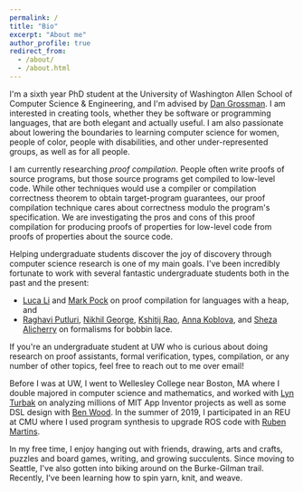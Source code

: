 ```yaml
---
permalink: /
title: "Bio"
excerpt: "About me"
author_profile: true
redirect_from:
  - /about/
  - /about.html
---
```


I'm a sixth year PhD student at the University of Washington Allen School of Computer Science & Engineering, and I'm advised by [Dan Grossman](https://homes.cs.washington.edu/~djg/). I am interested in creating tools, whether they be software or programming languages, that are both elegant and actually useful. I am also passionate about lowering the boundaries to learning computer science for women, people of color, people with disabilities, and other under-represented groups, as well as for all people.

I am currently researching _proof compilation_. People often write proofs of source programs, but those source programs get compiled to low-level code. While other techniques would use a compiler or compilation correctness theorem to obtain target-program guarantees, our proof compilation technique cares about correctness modulo the program's specification. We are investigating the pros and cons of this proof compilation for producing proofs of properties for low-level code from  proofs of properties about the source code.

Helping undergraduate students discover the joy of discovery through computer science research is one of my main goals. I've been incredibly fortunate to work with several fantastic undergraduate students both in the past and the present:

- [Luca Li](https://www.linkedin.com/in/zilu-li-884384254) and [Mark Pock](https://www.linkedin.com/in/markpock) on proof compilation for languages with a heap, and
- [Raghavi Putluri](https://www.linkedin.com/in/raghavi-putluri-a4b580203), [Nikhil George](http://www.linkedin.com/in/nikhil-george01), [Kshitij Rao](https://www.linkedin.com/in/kshitij-rao-0155ab27a?original_referer=https%3A%2F%2Fwww.google.com%2F), [Anna Koblova](https://www.linkedin.com/in/anna-koblova-6ba47129a), and [Sheza Alicherry](https://www.linkedin.com/in/shezaalicherry) on formalisms for bobbin lace.

If you're an undergraduate student at UW who is curious about doing research on proof assistants, formal verification, types, compilation, or any number of other topics, feel free to reach out to me over email!

Before I was at UW, I went to Wellesley College near Boston, MA where I double majored in computer science and mathematics, and worked with [Lyn Turbak](https://cs.wellesley.edu/~fturbak/) on analyzing millions of MIT App Inventor projects as well as some DSL design with [Ben Wood](https://emptymap.net/cs/). In the summer of 2019, I participated in an REU at CMU where I used program synthesis to upgrade ROS code with [Ruben Martins](https://sat-group.github.io/ruben/).

In my free time, I enjoy hanging out with friends, drawing, arts and crafts, puzzles and board games, writing, and growing succulents. Since moving to Seattle, I've also gotten into biking around on the Burke-Gilman trail. Recently, I've been learning how to spin yarn, knit, and weave.

<!-- A data-driven personal website
======
Like many other Jekyll-based GitHub Pages templates, academicpages makes you separate the website's content from its form. The content & metadata of your website are in structured markdown files, while various other files constitute the theme, specifying how to transform that content & metadata into HTML pages. You keep these various markdown (.md), YAML (.yml), HTML, and CSS files in a public GitHub repository. Each time you commit and push an update to the repository, the [GitHub pages](https://pages.github.com/) service creates static HTML pages based on these files, which are hosted on GitHub's servers free of charge.

Many of the features of dynamic content management systems (like Wordpress) can be achieved in this fashion, using a fraction of the computational resources and with far less vulnerability to hacking and DDoSing. You can also modify the theme to your heart's content without touching the content of your site. If you get to a point where you've broken something in Jekyll/HTML/CSS beyond repair, your markdown files describing your talks, publications, etc. are safe. You can rollback the changes or even delete the repository and start over -- just be sure to save the markdown files! Finally, you can also write scripts that process the structured data on the site, such as [this one](https://github.com/academicpages/academicpages.github.io/blob/master/talkmap.ipynb) that analyzes metadata in pages about talks to display [a map of every location you've given a talk](https://academicpages.github.io/talkmap.html).

Getting started
======
1. Register a GitHub account if you don't have one and confirm your e-mail (required!)
1. Fork [this repository](https://github.com/academicpages/academicpages.github.io) by clicking the "fork" button in the top right.
1. Go to the repository's settings (rightmost item in the tabs that start with "Code", should be below "Unwatch"). Rename the repository "[your GitHub username].github.io", which will also be your website's URL.
1. Set site-wide configuration and create content & metadata (see below -- also see [this set of diffs](http://archive.is/3TPas) showing what files were changed to set up [an example site](https://getorg-testacct.github.io) for a user with the username "getorg-testacct")
1. Upload any files (like PDFs, .zip files, etc.) to the files/ directory. They will appear at https://[your GitHub username].github.io/files/example.pdf.  
1. Check status by going to the repository settings, in the "GitHub pages" section

Site-wide configuration
------
The main configuration file for the site is in the base directory in [_config.yml](https://github.com/academicpages/academicpages.github.io/blob/master/_config.yml), which defines the content in the sidebars and other site-wide features. You will need to replace the default variables with ones about yourself and your site's github repository. The configuration file for the top menu is in [_data/navigation.yml](https://github.com/academicpages/academicpages.github.io/blob/master/_data/navigation.yml). For example, if you don't have a portfolio or blog posts, you can remove those items from that navigation.yml file to remove them from the header.

Create content & metadata
------
For site content, there is one markdown file for each type of content, which are stored in directories like _publications, _talks, _posts, _teaching, or _pages. For example, each talk is a markdown file in the [_talks directory](https://github.com/academicpages/academicpages.github.io/tree/master/_talks). At the top of each markdown file is structured data in YAML about the talk, which the theme will parse to do lots of cool stuff. The same structured data about a talk is used to generate the list of talks on the [Talks page](https://academicpages.github.io/talks), each [individual page](https://academicpages.github.io/talks/2012-03-01-talk-1) for specific talks, the talks section for the [CV page](https://academicpages.github.io/cv), and the [map of places you've given a talk](https://academicpages.github.io/talkmap.html) (if you run this [python file](https://github.com/academicpages/academicpages.github.io/blob/master/talkmap.py) or [Jupyter notebook](https://github.com/academicpages/academicpages.github.io/blob/master/talkmap.ipynb), which creates the HTML for the map based on the contents of the _talks directory).

**Markdown generator**

I have also created [a set of Jupyter notebooks](https://github.com/academicpages/academicpages.github.io/tree/master/markdown_generator
) that converts a CSV containing structured data about talks or presentations into individual markdown files that will be properly formatted for the academicpages template. The sample CSVs in that directory are the ones I used to create my own personal website at stuartgeiger.com. My usual workflow is that I keep a spreadsheet of my publications and talks, then run the code in these notebooks to generate the markdown files, then commit and push them to the GitHub repository.

How to edit your site's GitHub repository
------
Many people use a git client to create files on their local computer and then push them to GitHub's servers. If you are not familiar with git, you can directly edit these configuration and markdown files directly in the github.com interface. Navigate to a file (like [this one](https://github.com/academicpages/academicpages.github.io/blob/master/_talks/2012-03-01-talk-1.md) and click the pencil icon in the top right of the content preview (to the right of the "Raw | Blame | History" buttons). You can delete a file by clicking the trashcan icon to the right of the pencil icon. You can also create new files or upload files by navigating to a directory and clicking the "Create new file" or "Upload files" buttons.

Example: editing a markdown file for a talk
![Editing a markdown file for a talk](/images/editing-talk.png)

For more info
------
More info about configuring academicpages can be found in [the guide](https://academicpages.github.io/markdown/). The [guides for the Minimal Mistakes theme](https://mmistakes.github.io/minimal-mistakes/docs/configuration/) (which this theme was forked from) might also be helpful. -->
